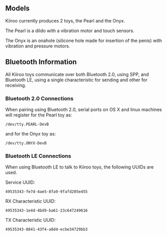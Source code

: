 ## Models

Kiiroo currently produces 2 toys, the Pearl and the Onyx.

The Pearl is a dildo with a vibration motor and touch sensors. 

The Onyx is an onahole (silicone hole made for insertion of the penis)
with vibration and pressure motors.

## Bluetooth Information

All Kiiroo toys communicate over both Bluetooth 2.0, using SPP, and
Bluetooth LE, using a single characteristic for sending and other for
receiving.

### Bluetooth 2.0 Connections

When pairing using Bluetooth 2.0, serial ports on OS X and linux
machines will register for the Pearl toy as:

```
/dev/tty.PEARL-DevB 
```

and for the Onyx toy as:

```
/dev/tty.ONYX-DevB
```

### Bluetooth LE Connections

When using Bluetooth LE to talk to Kiiroo toys, the following UUIDs are used.

Service UUID:
```
49535343-fe7d-4ae5-8fa9-9fafd205e455
```

RX Characteristic UUID:
```
49535343-1e4d-4bd9-ba61-23c647249616
```

TX Characteristic UUID:
```
49535343-8841-43f4-a8d4-ecbe34729bb3
```

